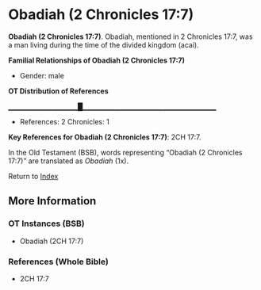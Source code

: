 # Obadiah (2 Chronicles 17:7)
**Obadiah (2 Chronicles 17:7)**. 
Obadiah, mentioned in 2 Chronicles 17:7, was a man living during the time of the divided kingdom (acai). 




**Familial Relationships of Obadiah (2 Chronicles 17:7)**


* Gender: male


**OT Distribution of References**

▁▁▁▁▁▁▁▁▁▁▁▁▁█▁▁▁▁▁▁▁▁▁▁▁▁▁▁▁▁▁▁▁▁▁▁▁▁▁
* References: 2 Chronicles: 1



**Key References for Obadiah (2 Chronicles 17:7)**: 
2CH 17:7. 


In the Old Testament (BSB), words representing “Obadiah (2 Chronicles 17:7)” are translated as 
*Obadiah* (1x). 




Return to [Index](00-Index.md)

## More Information

### OT Instances (BSB)

* Obadiah (2CH 17:7)



### References (Whole Bible)

* 2CH 17:7



